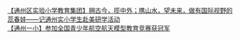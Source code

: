   
[【通州区实验小学教育集团】拥古今，揽中外；携山水，望未来，做有国际视野的蕊春娃——记通州实小学生赴美研学活动](http://www.dianyue.me/archives/590/2na80net91jua63p/)  
[【通州一小】参加全国青少年航空航天模型教育竞赛获冠军](http://www.dianyue.me/archives/166/cugs1omnydb1lnw3/)